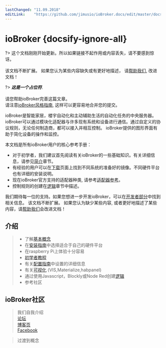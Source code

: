 ```yaml
---
lastChanged: "11.09.2018"
editLink:    "https://github.com/jimusio/ioBroker.docs/edit/master/docs/_zh-cn/intro/README.md"
---
```


# ioBroker {docsify-ignore-all}

?> 这个文档刚刚开始更新。所以如果链接不起作用或内容丢失，请不要感到惊讶。
   <br><br>
   该文档不断扩展。 如果您认为某些内容缺失或有更好地描述，
   请[帮助我们](), 改进文档！

?> ***这是一个占位符***.
   <br><br>
   请您帮助ioBroker完善这篇文章。  
   请注意[ioBroker风格指南](community/styleguidedoc), 
   这样可以更容易地合并您的提交。

ioBroker是智能家居，楼宇自动化和主动辅助生活的自动化任务的中央服务器。
ioBroker可以通过模块化适配器与许多现有系统和设备进行通信。通过自定义的协议规则，无论任何制造商，都可以接入并相互控制。
ioBroker提供的图形界面有助于简化设备的操作和监控。

本文档是所有ioBroker用户的核心参考手册：

* 对于初学者，我们建议首先阅读有关ioBroker的一些基础知识。有关详细信息，请参见[简介]()章节。
* 有经验的用户可以在[下载]()页面上找到不同系统的准备好的镜像。不同硬件平台也有详细的安装说明。
* 现在ioBroker官方支持的适配器种类, 请参考[适配器参考]()。
* 控制规则的创建在[逻辑]()章节中描述。

我们期待每一位的支持。如果您想进一步开发ioBroker，可以在[开发者部分]()中找到相关信息。
该文档不断扩展。 如果您认为缺少某些内容, 或者更好地描述了某些内容，请[帮助我们]()会改进文档！



## 介绍

>- 了解[基本概念]()
>- 在[安装指南]()中选择适合于自己的硬件平台
>- 在raspberry Pi上体验十分容易
>- [初学者教程]()
>- 有关[配置指南]()中设置的详细信息
>- 有关[可视化]() (VIS,Materialize,habpanel)
>- 通过使用Javascript，Blockly或Node Red创建[逻辑]()
>- 参考社区

## ioBroker社区

> 我们自我介绍   
[论坛]()  
[博客页]()  
[Facebook]()

> 过渡到概念

[下载]: install/images
[适配器参考]: adapterref/adapterliste
[逻辑]: logic/README
[开发者区域]: dev/README
[帮助我们]: community/doc

